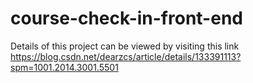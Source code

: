 # course-check-in-front-end
Details of this project can be viewed by visiting this link https://blog.csdn.net/dearzcs/article/details/133391113?spm=1001.2014.3001.5501
